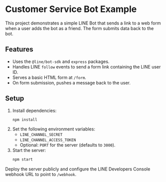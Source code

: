 # Customer Service Bot Example

This project demonstrates a simple LINE Bot that sends a link to a web form when a user adds the bot as a friend. The form submits data back to the bot.

## Features

- Uses the `@line/bot-sdk` and `express` packages.
- Handles LINE `follow` events to send a form link containing the LINE user ID.
- Serves a basic HTML form at `/form`.
- On form submission, pushes a message back to the user.

## Setup

1. Install dependencies:
   ```bash
   npm install
   ```
2. Set the following environment variables:
   - `LINE_CHANNEL_SECRET`
   - `LINE_CHANNEL_ACCESS_TOKEN`
   - Optional: `PORT` for the server (defaults to `3000`).
3. Start the server:
   ```bash
   npm start
   ```

Deploy the server publicly and configure the LINE Developers Console webhook URL to point to `/webhook`.

